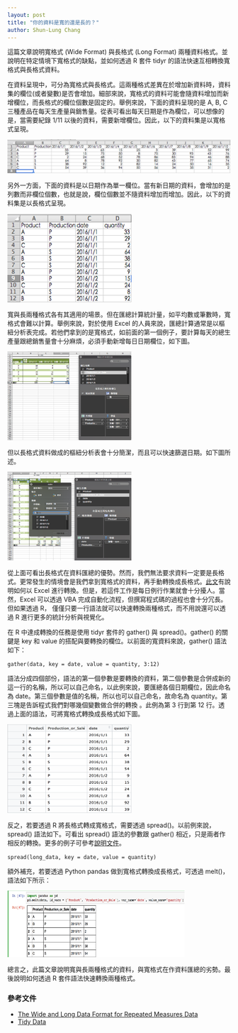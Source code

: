 ```yaml
---
layout: post
title: "你的資料是寬的還是長的？"
author: Shun-Lung Chang
---
```


<p class="message">
這篇文章說明寬格式 (Wide Format) 與長格式 (Long Format) 兩種資料格式。並說明在特定情境下寬格式的缺點，並如何透過 R 套件 tidyr 的語法快速互相轉換寬格式與長格式資料。
</p>

<!--more-->

在資料呈現中，可分為寬格式與長格式。這兩種格式差異在於增加新資料時，資料集的欄位(或者變數)是否會增加。細部來說，寬格式的資料可能會隨資料增加而新增欄位，而長格式的欄位個數是固定的。舉例來說，下面的資料呈現的是 A, B, C 三種產品在每天生產量與銷售量。從表可看出每天日期是作為欄位，可以想像的是，當需要紀錄 1/11 以後的資料，需要新增欄位。因此，以下的資料集是以寬格式呈現。

![alt text](/images/20160812_wide.png)

另外一方面，下面的資料是以日期作為單一欄位。當有新日期的資料，會增加的是列數而非欄位個數，也就是說，欄位個數並不隨資料增加而增加。因此，以下的資料集是以長格式呈現。

<img src="/images/20160812_long.png" width="280" height="200">

寬與長兩種格式各有其適用的場景。但在匯總計算統計量，如平均數或筆數時，寬格式會難以計算。舉例來說，對於使用 Excel 的人員來說，匯總計算通常是以樞紐分析表完成。若他們拿到的是寬格式，如前面的第一個例子，要計算每天的總生產量跟總銷售量會十分麻煩，必須手動新增每日日期欄位，如下圖。

<img src="/images/20160812_wide_pivot.png" width="280" height="200">

但以長格式資料做成的樞紐分析表會十分簡潔，而且可以快速篩選日期。如下圖所述。

<img src="/images/20160812_long_pivot.png" width="280" height="200">

從上面可看出長格式在資料匯總的優勢。然而，我們無法要求資料一定要是長格式。更常發生的情境會是我們拿到寬格式的資料，再手動轉換成長格式。[此文](http://www.listendata.com/2015/02/excel-formula-convert-data-from-wide-to.html)有說明如何以 Excel 進行轉換。但是，若這件工作是每日例行作業就會十分擾人。當然，Excel 可以透過 VBA 完成自動化流程，但撰寫程式碼的過程也會十分冗長。但如果透過 R， 僅僅只要一行語法就可以快速轉換兩種格式，而不用說還可以透過 R 進行更多的統計分析與視覺化。

在 R 中達成轉換的任務是使用 tidyr 套件的 gather() 與 spread()。gather() 的關鍵是 key 和 value 的搭配與要轉換的欄位。以前面的寬資料來說，gather() 語法如下：

```
gather(data, key = date, value = quantity, 3:12)
```

語法分成四個部份，語法的第一個參數是要轉換的資料，第二個參數是合併成新的這一行的名稱，所以可以自己命名，以此例來說，要匯總各個日期欄位，因此命名為 date。第三個參數是值的名稱，所以也可以自己命名，故命名為 quantity。第三塊是告訴程式我們對哪幾個變數做合併的轉換
。此例為第 3 行到第 12 行。透過上面的語法，可將寬格式轉換成長格式如下圖。

<img src="/images/20160812_long_in_rstudio.png" width="280" height="200">

反之，若要透過 R 將長格式轉成寬格式，需要透過 spread()。以前例來說，spread() 語法如下。可看出 spread() 語法的參數跟 gather() 相近，只是兩者作相反的轉換。更多的例子可參考[說明文件](https://cran.r-project.org/web/packages/tidyr/tidyr.pdf)。

```
spread(long_data, key = date, value = quantity)
```

額外補充，若要透過 Python pandas 做到寬格式轉換成長格式，可透過 melt()， 語法如下所示：

<img src="/images/20160812_wide_to_long_pandas.png" width="400" height="150">

總言之，此篇文章說明寬與長兩種格式的資料，與寬格式在作資料匯總的劣勢。最後說明如何透過 R 套件語法快速轉換兩種格式。

### 參考文件

- [The Wide and Long Data Format for Repeated Measures Data](http://www.theanalysisfactor.com/wide-and-long-data/)
- [Tidy Data](https://ramnathv.github.io/pycon2014-r/explore/tidy.html)
